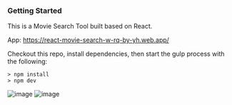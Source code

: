 ### Getting Started
This is a Movie Search Tool built based on React.

App: https://react-movie-search-w-rq-by-yh.web.app/

Checkout this repo, install dependencies, then start the gulp process with the following:
```
> npm install
> npm dev
```
![image](https://github.com/johnnyhsu1106/react-movie-search-with-react-query/assets/18588513/c9477177-39f2-4cc8-9c03-b8f51a52e7e0)
![image](https://github.com/johnnyhsu1106/react-movie-search-with-react-query/assets/18588513/8e7c865a-bb37-4f9e-b322-66d63271ce80)




